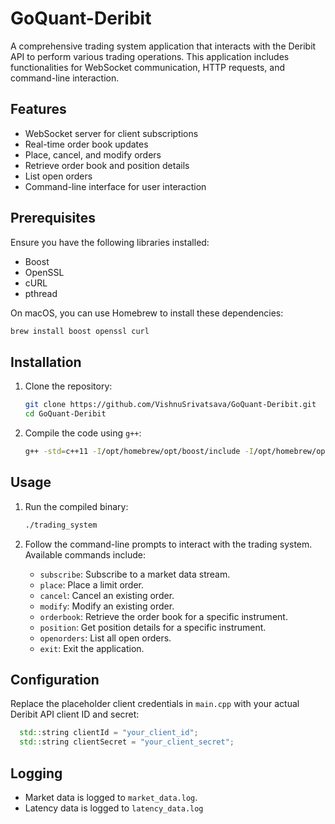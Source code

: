 # GoQuant-Deribit

A comprehensive trading system application that interacts with the Deribit API to perform various trading operations. This application includes functionalities for WebSocket communication, HTTP requests, and command-line interaction.

## Features

- WebSocket server for client subscriptions
- Real-time order book updates
- Place, cancel, and modify orders
- Retrieve order book and position details
- List open orders
- Command-line interface for user interaction

## Prerequisites

Ensure you have the following libraries installed:

- Boost
- OpenSSL
- cURL
- pthread

On macOS, you can use Homebrew to install these dependencies:

```bash
brew install boost openssl curl
```


## Installation

1. Clone the repository:

   ```bash
   git clone https://github.com/VishnuSrivatsava/GoQuant-Deribit.git
   cd GoQuant-Deribit
   ```

2. Compile the code using `g++`:

   ```bash
   g++ -std=c++11 -I/opt/homebrew/opt/boost/include -I/opt/homebrew/opt/openssl/include -o trading_system main.cpp -L/opt/homebrew/opt/boost/lib -L/opt/homebrew/opt/openssl/lib -lboost_system-mt -lboost_thread-mt -lssl -lcrypto -lcurl -lpthread -arch arm64
   ```

## Usage

1. Run the compiled binary:

   ```bash
   ./trading_system
   ```

2. Follow the command-line prompts to interact with the trading system. Available commands include:

   - `subscribe`: Subscribe to a market data stream.
   - `place`: Place a limit order.
   - `cancel`: Cancel an existing order.
   - `modify`: Modify an existing order.
   - `orderbook`: Retrieve the order book for a specific instrument.
   - `position`: Get position details for a specific instrument.
   - `openorders`: List all open orders.
   - `exit`: Exit the application.

## Configuration

Replace the placeholder client credentials in `main.cpp` with your actual Deribit API client ID and secret:

```cpp
  std::string clientId = "your_client_id";
  std::string clientSecret = "your_client_secret";
```


## Logging

- Market data is logged to `market_data.log`.
- Latency data is logged to `latency_data.log`


